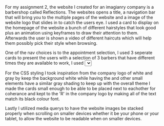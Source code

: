 For my assignment 2, the website I created for an imagianry company is a barbershop called Reflections. The websites opens a title, a navigation bar that will bring you to the multiple pages of the website and a
image of the website logo that slides in to catch the users eye. I used a card to display on the homepage of the website a bunch of different hairstyles that look good plus an animation using keyframes to draw their 
attention to them. Afterwards the user is shown a video of different haircuts which will help them possibly pick their style when browsing.

One of the nav choices is to the appointment selection, I used 3 seperate cards to present the users with a selection of 3 barbers that have different times they are available to work, I used <select> to
give the user the ability to select from the 3 different barbers, the day they would like to show up and the exact time from the opening hours.

For the CSS styling I took inspiration from the company logo of white and gray by keep the background white while having the <cards> and other small elements have a similar gray shading to keep up with the overall theme
I made the cards small enough to be able to be placed next to eachother for coherance and kept to the 'R' in the company logo by making all of the text match its black colour font. 

Lastly I utilized media querys to have the website images be stacked properly when scrolling on smaller devices whether it be your phone or your tablet, to allow the website to be readable when on smaller devices.
